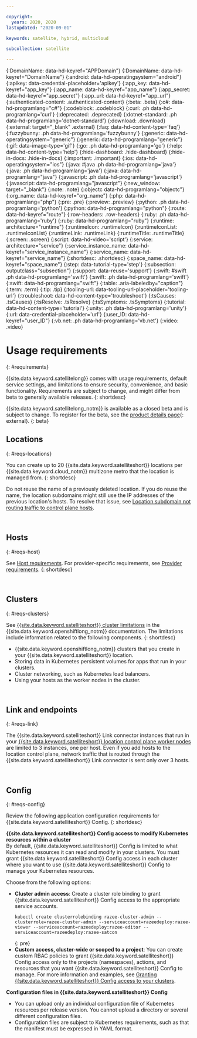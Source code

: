 ```yaml
---

copyright:
  years: 2020, 2020
lastupdated: "2020-09-01"

keywords: satellite, hybrid, multicloud

subcollection: satellite

---
```


{:DomainName: data-hd-keyref="APPDomain"}
{:DomainName: data-hd-keyref="DomainName"}
{:android: data-hd-operatingsystem="android"}
{:apikey: data-credential-placeholder='apikey'}
{:app_key: data-hd-keyref="app_key"}
{:app_name: data-hd-keyref="app_name"}
{:app_secret: data-hd-keyref="app_secret"}
{:app_url: data-hd-keyref="app_url"}
{:authenticated-content: .authenticated-content}
{:beta: .beta}
{:c#: data-hd-programlang="c#"}
{:codeblock: .codeblock}
{:curl: .ph data-hd-programlang='curl'}
{:deprecated: .deprecated}
{:dotnet-standard: .ph data-hd-programlang='dotnet-standard'}
{:download: .download}
{:external: target="_blank" .external}
{:faq: data-hd-content-type='faq'}
{:fuzzybunny: .ph data-hd-programlang='fuzzybunny'}
{:generic: data-hd-operatingsystem="generic"}
{:generic: data-hd-programlang="generic"}
{:gif: data-image-type='gif'}
{:go: .ph data-hd-programlang='go'}
{:help: data-hd-content-type='help'}
{:hide-dashboard: .hide-dashboard}
{:hide-in-docs: .hide-in-docs}
{:important: .important}
{:ios: data-hd-operatingsystem="ios"}
{:java: #java .ph data-hd-programlang='java'}
{:java: .ph data-hd-programlang='java'}
{:java: data-hd-programlang="java"}
{:javascript: .ph data-hd-programlang='javascript'}
{:javascript: data-hd-programlang="javascript"}
{:new_window: target="_blank"}
{:note: .note}
{:objectc data-hd-programlang="objectc"}
{:org_name: data-hd-keyref="org_name"}
{:php: data-hd-programlang="php"}
{:pre: .pre}
{:preview: .preview}
{:python: .ph data-hd-programlang='python'}
{:python: data-hd-programlang="python"}
{:route: data-hd-keyref="route"}
{:row-headers: .row-headers}
{:ruby: .ph data-hd-programlang='ruby'}
{:ruby: data-hd-programlang="ruby"}
{:runtime: architecture="runtime"}
{:runtimeIcon: .runtimeIcon}
{:runtimeIconList: .runtimeIconList}
{:runtimeLink: .runtimeLink}
{:runtimeTitle: .runtimeTitle}
{:screen: .screen}
{:script: data-hd-video='script'}
{:service: architecture="service"}
{:service_instance_name: data-hd-keyref="service_instance_name"}
{:service_name: data-hd-keyref="service_name"}
{:shortdesc: .shortdesc}
{:space_name: data-hd-keyref="space_name"}
{:step: data-tutorial-type='step'}
{:subsection: outputclass="subsection"}
{:support: data-reuse='support'}
{:swift: #swift .ph data-hd-programlang='swift'}
{:swift: .ph data-hd-programlang='swift'}
{:swift: data-hd-programlang="swift"}
{:table: .aria-labeledby="caption"}
{:term: .term}
{:tip: .tip}
{:tooling-url: data-tooling-url-placeholder='tooling-url'}
{:troubleshoot: data-hd-content-type='troubleshoot'}
{:tsCauses: .tsCauses}
{:tsResolve: .tsResolve}
{:tsSymptoms: .tsSymptoms}
{:tutorial: data-hd-content-type='tutorial'}
{:unity: .ph data-hd-programlang='unity'}
{:url: data-credential-placeholder='url'}
{:user_ID: data-hd-keyref="user_ID"}
{:vb.net: .ph data-hd-programlang='vb.net'}
{:video: .video}



# Usage requirements
{: #requirements}

{{site.data.keyword.satellitelong}} comes with usage requirements, default service settings, and limitations to ensure security, convenience, and basic functionality. Requirements are subject to change, and might differ from beta to generally available releases.
{: shortdesc}

{{site.data.keyword.satellitelong_notm}} is available as a closed beta and is subject to change. To register for the beta, see the [product details page](https://cloud.ibm.com/satellite/beta){: external}.
{: beta}



## Locations
{: #reqs-locations}

You can create up to 20 {{site.data.keyword.satelliteshort}} locations per {{site.data.keyword.cloud_notm}} multizone metro that the location is managed from.
{: shortdesc}

Do not reuse the name of a previously deleted location. If you do reuse the name, the location subdomains might still use the IP addresses of the previous location's hosts. To resolve that issue, see [Location subdomain not routing traffic to control plane hosts](/docs/satellite?topic=satellite-ts-locations#ts-location-subdomain).

<br />


## Hosts
{: #reqs-host}

See [Host requirements](/docs/satellite?topic=satellite-host-reqs#host-reqs). For provider-specific requirements, see [Provider requirements](/docs/satellite?topic=satellite-providers).
{: shortdesc}

<br />


## Clusters
{: #reqs-clusters}

See [{{site.data.keyword.satelliteshort}} cluster limitations](/docs/openshift?topic=openshift-openshift_limitations#satellite_limits) in the {{site.data.keyword.openshiftlong_notm}} documentation. The limitations include information related to the following components.
{: shortdesc}

* {{site.data.keyword.openshiftlong_notm}} clusters that you create in your {{site.data.keyword.satelliteshort}} location.
* Storing data in Kubernetes persistent volumes for apps that run in your clusters.
* Cluster networking, such as Kubernetes load balancers.
* Using your hosts as the worker nodes in the cluster.

<br />


## Link and endpoints
{: #reqs-link}

The {{site.data.keyword.satelliteshort}} Link connector instances that run in your [{{site.data.keyword.satelliteshort}} location control plane worker nodes](/docs/satellite?topic=satellite-service-architecture) are limited to 3 instances, one per host. Even if you add hosts to the location control plane, network traffic that is routed through the {{site.data.keyword.satelliteshort}} Link connector is sent only over 3 hosts.

<br />


## Config
{: #reqs-config}

Review the following application configuration requirements for {{site.data.keyword.satelliteshort}} Config.
{: shortdesc}

**{{site.data.keyword.satelliteshort}} Config access to modify Kubernetes resources within a cluster**<br>
By default, {{site.data.keyword.satelliteshort}} Config is limited to what Kubernetes resources it can read and modify in your clusters. You must grant {{site.data.keyword.satelliteshort}} Config access in each cluster where you want to use {{site.data.keyword.satelliteshort}} Config to manage your Kubernetes resources.

Choose from the following options:
*   **Cluster admin access**: Create a cluster role binding to grant {{site.data.keyword.satelliteshort}} Config access to the appropriate service accounts.
    ```
    kubectl create clusterrolebinding razee-cluster-admin --clusterrole=razee-cluster-admin --serviceaccount=razeedeploy:razee-viewer --serviceaccount=razeedeploy:razee-editor --serviceaccount=razeedeploy:razee-satcon
    ```
    {: pre}
*   **Custom access, cluster-wide or scoped to a project**: You can create custom RBAC policies to grant {{site.data.keyword.satelliteshort}} Config access only to the projects (namespaces), actions, and resources that you want {{site.data.keyword.satelliteshort}} Config to manage. For more information and examples, see [Granting {{site.data.keyword.satelliteshort}} Config access to your clusters](/docs/satellite?topic=satellite-cluster-config#setup-clusters-satconfig-access).

**Configuration files in {{site.data.keyword.satelliteshort}} Config**
* You can upload only an individual configuration file of Kubernetes resources per release version. You cannot upload a directory or several different configuration files.
* Configuration files are subject to Kubernetes requirements, such as that the manifest must be expressed in YAML format.
